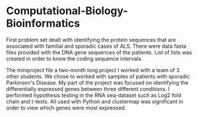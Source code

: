 # Computational-Biology-Bioinformatics
First problem set dealt with identifying the protein sequences that are associated with familial and sporadic cases of ALS.   There were data fasta files provided with the DNA gene sequences of the patients. List of lists was created in order to know the coding sequence intervals.

The miniproject file a two-month long project I worked with a team of 3 other students. We chose to worked with samples of patients with sporadic Parkinson's Disease. My part of the project was focused on identifying the differentially expressed genes between three different conditions. I performed hypothesis testing in the RNA seq-dataset such as Log2 fold chain and t-tests. All used with Python and clustermap was significant in order to view which genes were most expressed. 
